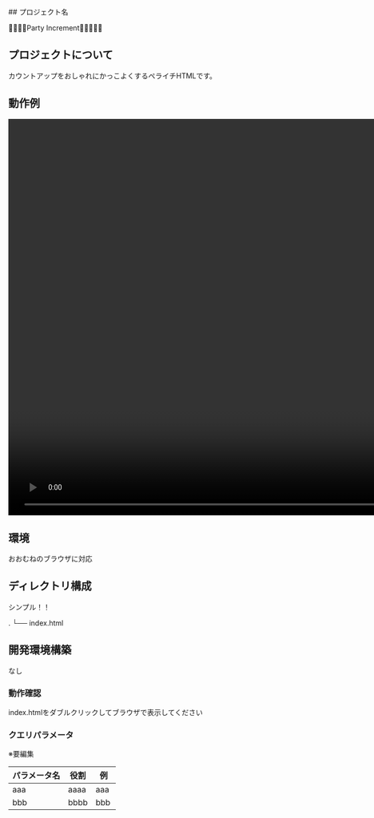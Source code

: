 <div id="top"></div>
## プロジェクト名

🎉🎉🎉🎉Party Increment🎉🎉🎉🎉🎉

<!-- プロジェクトについて -->

## プロジェクトについて

カウントアップをおしゃれにかっこよくするペライチHTMLです。

## 動作例
<a href="https://gyazo.com/e1bbdc8c65424df25f23359ed7d0f177"><video width="1586.9999999999993" autoplay muted loop playsinline controls><source src="https://i.gyazo.com/e1bbdc8c65424df25f23359ed7d0f177.mp4" type="video/mp4"/></video></a>

## 環境

おおむねのブラウザに対応

## ディレクトリ構成
シンプル！！

.
└── index.html

## 開発環境構築

なし

### 動作確認

index.htmlをダブルクリックしてブラウザで表示してください


### クエリパラメータ
※要編集

| パラメータ名            | 役割                                      | 例　                             |
| ---------------------- | ----------------------------------------- | ---------------------------------|
| aaa                    | aaaa                                      | aaa                               |
| bbb                    | bbbb                                      | bbb                               ||

